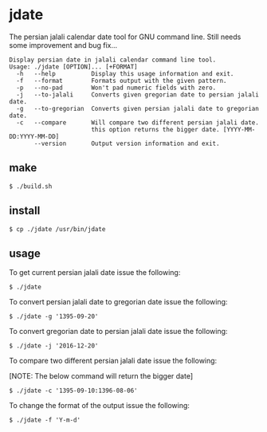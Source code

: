 # jdate
The persian jalali calendar date tool for GNU command line.
Still needs some improvement and bug fix...

```
Display persian date in jalali calendar command line tool.
Usage: ./jdate [OPTION]... [+FORMAT]
  -h   --help          Display this usage information and exit.
  -f   --format        Formats output with the given pattern.
  -p   --no-pad        Won't pad numeric fields with zero.
  -j   --to-jalali     Converts given gregorian date to persian jalali date.
  -g   --to-gregorian  Converts given persian jalali date to gregorian date.
  -c   --compare       Will compare two different persian jalali date.
                       this option returns the bigger date. [YYYY-MM-DD:YYYY-MM-DD]
       --version       Output version information and exit.
```
## make

```
$ ./build.sh
```

## install

```
$ cp ./jdate /usr/bin/jdate
```

## usage
To get current persian jalali date issue the following:
```
$ ./jdate 
```

To convert persian jalali date to gregorian date issue the following:
```
$ ./jdate -g '1395-09-20'
```

To convert gregorian date to persian jalali date issue the following:
```
$ ./jdate -j '2016-12-20'
```

To compare two different persian jalali date issue the following:

[NOTE: The below command will return the bigger date]
```
$ ./jdate -c '1395-09-10:1396-08-06'
```

To change the format of the output issue the following:
```
$ ./jdate -f 'Y-m-d'
```
